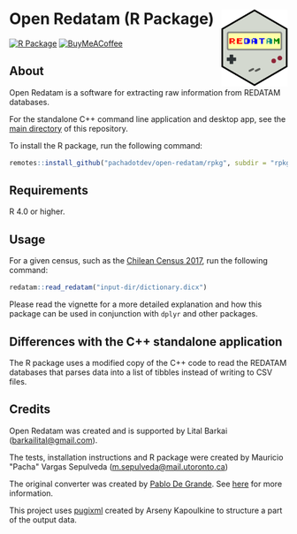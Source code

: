 # Open Redatam (R Package) <img src="man/figures/logo.svg" align="right" height="139" alt="" />

[![R Package](https://github.com/pachadotdev/open-redatam/actions/workflows/build-rpkg.yml/badge.svg)](https://github.com/pachadotdev/open-redatam/actions/workflows/build-rpkg.yml)
[![BuyMeACoffee](https://raw.githubusercontent.com/pachadotdev/buymeacoffee-badges/main/bmc-donate-white.svg)](https://buymeacoffee.com/pacha)

## About

Open Redatam is a software for extracting raw information from REDATAM databases.

For the standalone C++ command line application and desktop app, see the [main directory](https://github.com/pachadotdev/open-redatam/) of this repository.

To install the R package, run the following command:

```r
remotes::install_github("pachadotdev/open-redatam/rpkg", subdir = "rpkg")
```

## Requirements

R 4.0 or higher.

## Usage

For a given census, such as the [Chilean Census 2017](https://redatam.org/cdr/descargas/censos/poblacion/CP2017CHL.zip), run the following command:

```r
redatam::read_redatam("input-dir/dictionary.dicx")
```

Please read the vignette for a more detailed explanation and how this package can be used in conjunction with `dplyr` and other packages.

## Differences with the C++ standalone application

The R package uses a modified copy of the C++ code to read the REDATAM databases that parses data into a list of tibbles instead of writing to CSV files.

## Credits

Open Redatam was created and is supported by Lital Barkai (barkailital@gmail.com).

The tests, installation instructions and R package were created by Mauricio "Pacha" Vargas Sepulveda (m.sepulveda@mail.utoronto.ca)

The original converter was created by [Pablo De Grande](https://github.com/discontinuos). See [here](https://www.scielo.org.mx/scielo.php?script=sci_arttext&pid=S0186-72102016000300811) for more information.

This project uses [pugixml](https://github.com/zeux/pugixml) created by Arseny Kapoulkine to structure a part of the output data.
